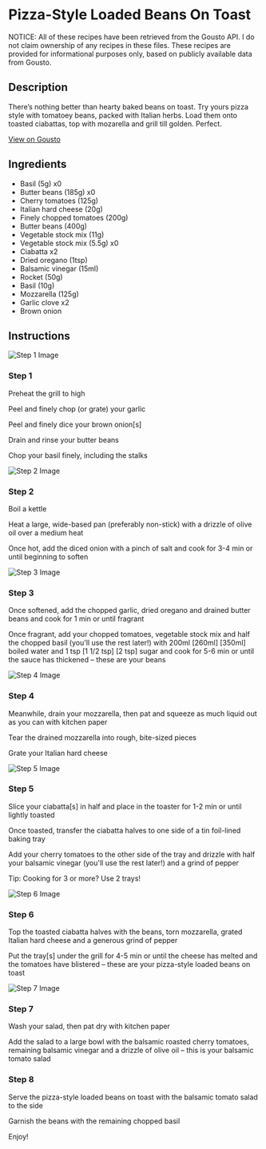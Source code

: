 # Pizza-Style Loaded Beans On Toast

NOTICE: All of these recipes have been retrieved from the Gousto API. I do not claim ownership of any recipes in these files. These recipes are provided for informational purposes only, based on publicly available data from Gousto.

## Description

There’s nothing better than hearty baked beans on toast. Try yours pizza style with tomatoey beans, packed with Italian herbs. Load them onto toasted ciabattas, top with mozarella and grill till golden. Perfect.


[View on Gousto](https://www.gousto.co.uk/recipes/cookbook/pizza-style-loaded-beans-on-toast)

## Ingredients

- Basil (5g) x0
- Butter beans (185g) x0
- Cherry tomatoes (125g)
- Italian hard cheese (20g)
- Finely chopped tomatoes (200g)
- Butter beans (400g)
- Vegetable stock mix (11g)
- Vegetable stock mix (5.5g) x0
- Ciabatta x2
- Dried oregano (1tsp)
- Balsamic vinegar (15ml)
- Rocket (50g)
- Basil (10g)
- Mozzarella (125g)
- Garlic clove x2
- Brown onion

## Instructions

![Step 1 Image](https://production-media.gousto.co.uk/cms/recipe-step-image/step-1-1695656360342-x200.jpg)

### Step 1

Preheat the grill to high

Peel and finely chop (or grate) your garlic

Peel and finely dice your brown onion[s]

Drain and rinse your butter beans

Chop your basil finely, including the stalks

![Step 2 Image](https://production-media.gousto.co.uk/cms/recipe-step-image/step-2-1695656368864-x200.jpg)

### Step 2

Boil a kettle

Heat a large, wide-based pan (preferably non-stick) with a drizzle of olive oil over a medium heat

Once hot, add the diced onion with a pinch of salt and cook for 3-4 min or until beginning to soften

![Step 3 Image](https://production-media.gousto.co.uk/cms/recipe-step-image/step-3-1695656374916-x200.jpg)

### Step 3

Once softened, add the chopped garlic, dried oregano and drained butter beans and cook for 1 min or until fragrant

Once fragrant, add your chopped tomatoes, vegetable stock mix and half the chopped basil (you'll use the rest later!) with 200ml<span class="text-danger"> <span class="text-purple">[260ml]</span> [350ml]</span> boiled water and 1 tsp<span class="text-purple"> [1 1/2 tsp] </span><span class="text-danger">[2 tsp]</span> sugar and cook for 5-6 min or until the sauce has thickened – these are your beans

![Step 4 Image](https://production-media.gousto.co.uk/cms/recipe-step-image/step-4-1695656379666-x200.jpg)

### Step 4

Meanwhile, drain your mozzarella, then pat and squeeze as much liquid out as you can with kitchen paper

Tear the drained mozzarella into rough, bite-sized pieces

Grate your Italian hard cheese

![Step 5 Image](https://production-media.gousto.co.uk/cms/recipe-step-image/step-5-1695656384284-x200.jpg)

### Step 5

Slice your ciabatta[s] in half and place in the toaster for 1-2 min or until lightly toasted

Once toasted, transfer the ciabatta halves to one side of a tin foil-lined baking tray

Add your cherry tomatoes to the other side of the tray and drizzle with half your balsamic vinegar (you'll use the rest later!) and a grind of pepper

Tip: Cooking for 3 or more? Use 2 trays!

![Step 6 Image](https://production-media.gousto.co.uk/cms/recipe-step-image/step-6-1695656388475-x200.jpg)

### Step 6

Top the toasted ciabatta halves with the beans, torn mozzarella, grated Italian hard cheese and a generous grind of pepper

Put the tray[s] under the grill for 4-5 min or until the cheese has melted and the tomatoes have blistered – these are your pizza-style loaded beans on toast

![Step 7 Image](https://production-media.gousto.co.uk/cms/recipe-step-image/step-7-1695656393149-x200.jpg)

### Step 7

Wash your salad, then pat dry with kitchen paper

Add the salad to a large bowl with the balsamic roasted cherry tomatoes, remaining balsamic vinegar and a drizzle of olive oil – this is your balsamic tomato salad

### Step 8

Serve the pizza-style loaded beans on toast with the balsamic tomato salad to the side

Garnish the beans with the remaining chopped basil

Enjoy!

